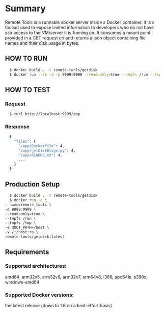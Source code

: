 # Summary
Remote Tools is a runnable socket server inside a Docker container. It is a toolset used to expose limited information to developers who do not have ssh access to the VM/server it is funning on. It consumes a mount point provided in a GET request uri and returns a json object containing file names and their disk usage in bytes. 

## HOW TO RUN
```sh
  $ docker build . -t remote-tools/getdisk 
  $ docker run --rm -d -p 9999:9999 --read-only=true --tmpfs /run --tmpfs /tmp -v "$(pwd)":/app:ro remote-tools/getdisk:latest
```

## HOW TO TEST

### Request
```sh
  $ curl http://localhost:9999/app
```
### Response
```sh
  {
    "files": {
      "/app/Dockerfile": 4,
      "/app/getDiskUsage.py": 4,
      "/app/README.md": 4,
      ...
    }
  }
```

## Production Setup
```sh
  $ docker build . -t remote-tools/getdisk
  $ docker run -d \
--name=remote_tools \
-p 9999:9999 \
--read-only=true \
--tmpfs /run \
--tmpfs /tmp \
-e ROOT_PATH=/host \
-v /:/host:ro \
remote-tools/getdisk:latest
```

## Requirements
### Supported architectures:
amd64, arm32v5, arm32v6, arm32v7, arm64v8, i386, ppc64le, s390x, windows-amd64

### Supported Docker versions:
the latest release (down to 1.6 on a best-effort basis)
